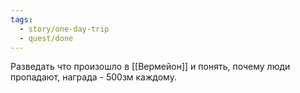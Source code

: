 ```yaml
---
tags:
  - story/one-day-trip
  - quest/done
---
```


Разведать что произошло в [[Вермейон]] и понять, почему люди пропадают, награда - 500зм каждому.
